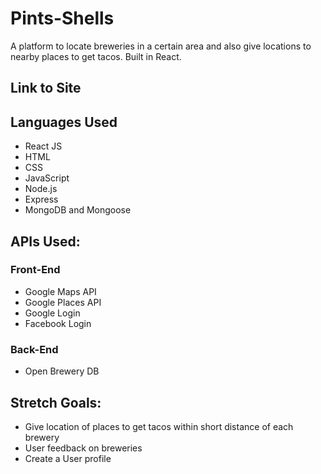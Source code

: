 # Pints-Shells
A platform to locate breweries in a certain area and also give locations to nearby places to get tacos. Built in React.



## Link to Site


## Languages Used
- React JS
- HTML
- CSS
- JavaScript
- Node.js
- Express
- MongoDB and Mongoose

## APIs Used:
### Front-End
- Google Maps API
- Google Places API
- Google Login
- Facebook Login

### Back-End
- Open Brewery DB


## Stretch Goals:
- Give location of places to get tacos within short distance of each brewery
- User feedback on breweries
- Create a User profile 

